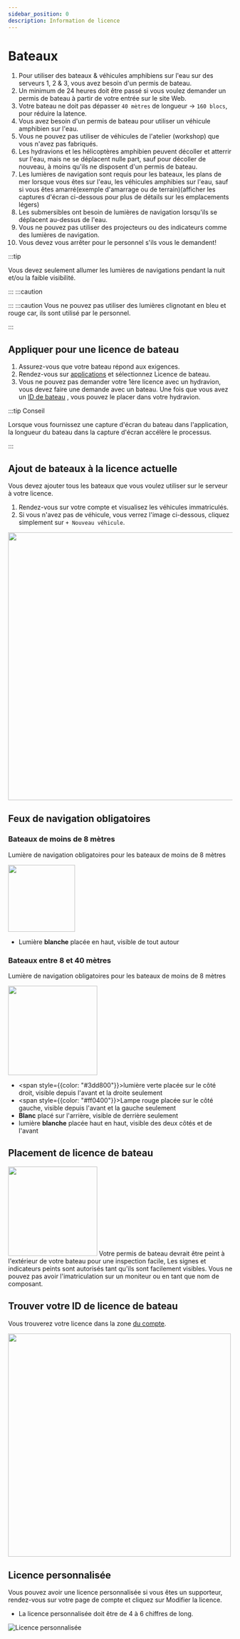 ```yaml
---
sidebar_position: 0
description: Information de licence
---
```


# Bateaux

1. Pour utiliser des bateaux & véhicules amphibiens sur l'eau sur des serveurs 1, 2 & 3, vous avez besoin d'un permis de bateau.
2. Un minimum de 24 heures doit être passé si vous voulez demander un permis de bateau à partir de votre entrée sur le site Web.
3. Votre bateau ne doit pas dépasser `40 mètres` de longueur -> `160 blocs`, pour réduire la latence.
4. Vous avez besoin d'un permis de bateau pour utiliser un véhicule amphibien sur l'eau.
5. Vous ne pouvez pas utiliser de véhicules de l'atelier (workshop) que vous n'avez pas fabriqués.
6. Les hydravions et les hélicoptères amphibien peuvent décoller et atterrir sur l'eau, mais ne se déplacent nulle part, sauf pour décoller de nouveau, à moins qu'ils ne disposent d'un permis de bateau.
7. Les lumières de navigation sont requis pour les bateaux, les plans de mer lorsque vous êtes sur l'eau, les véhicules amphibies sur l'eau, sauf si vous êtes amarré(exemple d'amarrage ou de terrain)(afficher les captures d'écran ci-dessous pour plus de détails sur les emplacements légers)
8. Les submersibles ont besoin de lumières de navigation lorsqu'ils se déplacent au-dessus de l'eau.
9. Vous ne pouvez pas utiliser des projecteurs ou des indicateurs comme des lumières de navigation.
10. Vous devez vous arrêter pour le personnel s'ils vous le demandent!


:::tip

Vous devez seulement allumer les lumières de navigations pendant la nuit et/ou la faible visibilité.

:::
:::caution

:::
:::caution Vous ne pouvez pas utiliser des lumières clignotant en bleu et rouge car, ils sont utilisé par le personnel.

:::

## Appliquer pour une licence de bateau

1. Assurez-vous que votre bateau répond aux exigences.
2. Rendez-vous sur [applications](https://trickys.gg/applications/new) et sélectionnez Licence de bateau.
3. Vous ne pouvez pas demander votre 1ère licence avec un hydravion, vous devez faire une demande avec un bateau. Une fois que vous avez un [ID de bateau](boats.md#boat-license-placement) , vous pouvez le placer dans votre hydravion.

:::tip Conseil

Lorsque vous fournissez une capture d'écran du bateau dans l'application, la longueur du bateau dans la capture d'écran accélère le processus.

:::

## Ajout de bateaux à la licence actuelle

Vous devez ajouter tous les bateaux que vous voulez utiliser sur le serveur à votre licence.

1. Rendez-vous sur votre compte [](https://trickys.gg/account) et visualisez les véhicules immatriculés.
2. Si vous n'avez pas de véhicule, vous verrez l'image ci-dessous, cliquez simplement sur `+ Nouveau véhicule`.

<img src="/img/boats/boatsaddingtocurrentlicense.png" width="600px" />

## Feux de navigation obligatoires


### Bateaux de moins de 8 mètres

Lumière de navigation obligatoires pour les bateaux de moins de 8 mètres

  <div class="flex-vcenter">
      <img src="/img/boats/tsboatnav2.png" width="150px" style={{margin: "0 32px"}} />
    <div>

- Lumière **blanche** placée en haut, visible de tout autour

</div>
</div>

### Bateaux entre 8 et 40 mètres
Lumière de navigation obligatoires pour les bateaux de moins de 8 mètres

<div class="flex-vcenter">
    <img src="/img/boats/tsboatnav1.png" width="200px"/>
<div>

- <span style={{color: "#3dd800"}}>lumière verte</span> placée sur le côté droit, visible depuis l'avant et la droite seulement
- <span style={{color: "#ff0400"}}>Lampe rouge</span> placée sur le côté gauche, visible depuis l'avant et la gauche seulement
- **Blanc** placé sur l'arrière, visible de derrière seulement
- lumière **blanche** placée haut en haut, visible des deux côtés et de l'avant

</div>
</div>

## Placement de licence de bateau

<div class="flex-vcenter">
    <img src="/img/boats/tsboatid1.png" width="200px"/>
    Votre permis de bateau devrait être peint à l'extérieur de votre bateau pour une inspection facile, Les signes et indicateurs peints sont autorisés tant qu'ils sont facilement visibles. Vous ne pouvez pas avoir l'imatriculation sur un moniteur ou en tant que nom de composant.
</div>

## Trouver votre ID de licence de bateau
Vous trouverez votre licence dans la zone [du compte](https://trickys.gg/account).

<img src="/img/boats/tslicensesview.png" width="500" />

## Licence personnalisée

Vous pouvez avoir une licence personnalisée si vous êtes un supporteur, rendez-vous sur votre page de compte et cliquez sur Modifier la licence.

- La licence personnalisée doit être de 4 à 6 chiffres de long.

![Licence personnalisée](/img/boats/tsblcustomlicense.png)